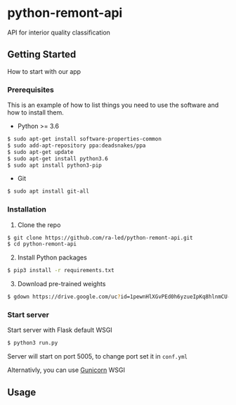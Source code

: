 # python-remont-api
API for interior quality classification

<!-- GETTING STARTED -->
## Getting Started

How to start with our app

### Prerequisites

This is an example of how to list things you need to use the software and how to install them.
* Python >= 3.6
```sh
$ sudo apt-get install software-properties-common
$ sudo add-apt-repository ppa:deadsnakes/ppa 
$ sudo apt-get update
$ sudo apt-get install python3.6
$ sudo apt install python3-pip
```
  
* Git
```sh
$ sudo apt install git-all
```


### Installation

1. Clone the repo
```sh
$ git clone https://github.com/ra-led/python-remont-api.git
$ cd python-remont-api
```
2. Install Python packages
```sh
$ pip3 install -r requirements.txt
```
3. Download pre-trained weights
```sh
$ gdown https://drive.google.com/uc?id=1pewnHlXGvPEd0h6yzueIpKq8hlnmCU-E
```

### Start server

Start server with Flask default WSGI
```sh
$ python3 run.py
```
Server will start on port 5005, to change port set it in `conf.yml`

Alternativly, you can use [Gunicorn](https://gunicorn.org/) WSGI

<!-- USAGE EXAMPLES -->
## Usage


